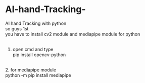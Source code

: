 # AI-hand-Tracking-
AI hand Tracking with python
<br>
so guys 1st <br>
you have to install cv2 module and mediapipe module for python
<br><br>


1. open cmd and type <br>
pip install opencv-python
<br>
2. for mediapipe module<br>
python -m pip install mediapipe

